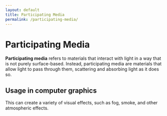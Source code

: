 ```yaml
---
layout: default
title: Participating Media
permalink: /participating-media/
---
```


# Participating Media

**Participating media** refers to materials that interact with light in a way that is not purely surface-based. Instead, participating media are materials that allow light to pass through them, scattering and absorbing light as it does so.

## Usage in computer graphics

This can create a variety of visual effects, such as fog, smoke, and other atmospheric effects.